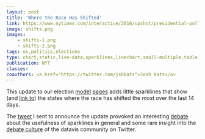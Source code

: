 ```yaml
---
layout: post
title: 'Where the Race Has Shifted'
link: https://www.nytimes.com/interactive/2016/upshot/presidential-polls-forecast.html#recent-state-changes
image: shifts.png
images:
    - shifts-1.png
    - shifts-2.png
tags: us,politics,elections
type: chart,static,live-data,sparklines,linechart,small-multiple,table,heatmap,histogram
publication: NYT
classes:
coauthors: <a href="https://twitter.com/jshkatz">Josh Katz</a>
---
```


This update to our election [model](https://www.nytimes.com/interactive/2016/upshot/presidential-polls-forecast.html) [pages](https://www.nytimes.com/interactive/2016/upshot/senate-election-forecast.html) adds little sparklines that show (and [link to](/2016/09/09/state-election-forecasts.html)) the states where the race has shifted the most over the last 14 days.

The [tweet](https://twitter.com/driven_by_data/status/776486342872170500) I sent to announce the update provoked an interesting [debate](https://twitter.com/albertocairo/status/776800929492377600) about the usefulness of sparklines in general and some rare insight into the [debate culture](https://twitter.com/EdwardTufte/status/776715014841458688) of the datavis community on Twitter.
